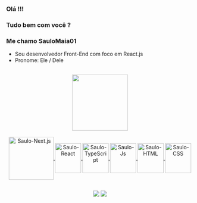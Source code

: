 ### Olá !!!
### Tudo bem com você ? 
### Me chamo SauloMaia01 

- Sou desenvolvedor Front-End com foco em React.js
- Pronome: Ele / Dele
##
<div align = "center">
  <a href="https://github.com/SauloMaia01">
 
  <img height="150em" src="https://github-readme-streak-stats.herokuapp.com/?user=SauloMaia01&hide_border=true&theme=nightowl&show_icons=true" />
 

  <div style = "display: inline_block"> <br>
  <img align = "center" alt = "Saulo-Next.js" height = "115" width = "120"src="https://cdn.jsdelivr.net/gh/devicons/devicon/icons/nextjs/nextjs-original-wordmark.svg"> 
  <img align = "center" alt = "Saulo-React" height = "80" width = "70" src="https://cdn.jsdelivr.net/gh/devicons/devicon/icons/react/react-original-wordmark.svg">
  <img align = "center" alt = "Saulo-TypeScript" height= "80" width= "70" src="https://cdn.jsdelivr.net/gh/devicons/devicon/icons/typescript/typescript-original.svg">
  <img align = "center" alt = "Saulo-Js" height = "80" width = "70" src = "https://cdn.jsdelivr.net/gh/devicons/devicon/icons/javascript/javascript-original.svg"> 
  <img align = "center" alt = "Saulo-HTML" height = "80" width = "70" src = "https://cdn.jsdelivr.net/gh/devicons/devicon/icons/html5/html5-original-wordmark.svg"> 
  <img align = "center" alt = "Saulo-CSS" height = "80" width = "70" src = "https://cdn.jsdelivr.net/gh/devicons/devicon/icons/css3/css3-original-wordmark.svg">
  
    
      
</div>
  
##
##  
  
<div> 
  <a href = "mailto:saulormaia@hotmail.com"> <img src="https://img.shields.io/badge/-Gmail-%23333?style=for-the-badge&logo=gmail&logoColor=white" target="_blank"></a>
  <a href="https://www.linkedin.com/in/saulo-maia-2930841a4" > <img src = "https://img.shields.io/badge/Saulo Maia-0077B5?style=for-the-badge&logo=linkedin&logoColor=white" target = "_ blank"> </a> 
